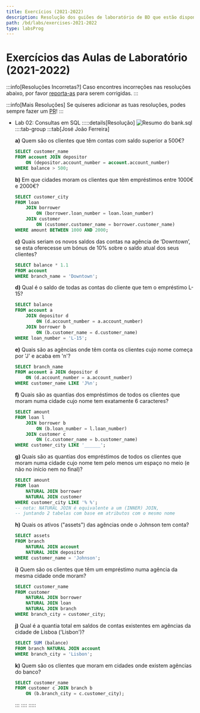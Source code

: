 ```yaml
---
title: Exercícios (2021-2022)
description: Resolução dos guiões de laboratório de BD que estão disponíveis na página da UC (de 2021-2022).
path: /bd/labs/exercises-2021-2022
type: labsProg
---
```


# Exercícios das Aulas de Laboratório (2021-2022)

:::info[Resoluções Incorretas?]
Caso encontres incorreções nas resoluções abaixo, por favor
[reporta-as](https://github.com/leic-pt/resumos-leic/issues/new/choose)
para serem corrigidas.
:::

:::info[Mais Resoluções]
Se quiseres adicionar as tuas resoluções, podes sempre fazer um [PR](https://github.com/leic-pt/resumos-leic)!
:::

- Lab 02: Consultas em SQL
  :::::details[Resolução]
  ![Resumo do bank.sql](./assets/2021-2022/lab02-layout.svg)
  ::::tab-group
  :::tab[José João Ferreira]

  **a)** Quem são os clientes que têm contas com saldo superior a 500€?

  ```sql
  SELECT customer_name
  FROM account JOIN depositor
	  ON (depositor.account_number = account.account_number)
  WHERE balance > 500;
  ```

  **b)** Em que cidades moram os clientes que têm empréstimos entre 1000€ e 2000€?

  ```sql
  SELECT customer_city
  FROM loan
	  JOIN borrower
		  ON (borrower.loan_number = loan.loan_number)
	  JOIN customer
		  ON (customer.customer_name = borrower.customer_name)
  WHERE amount BETWEEN 1000 AND 2000;
  ```

  **c)** Quais seriam os novos saldos das contas na agência de ‘Downtown’, se esta oferecesse um bónus de 10% sobre o saldo atual dos seus clientes?

  ```sql
  SELECT balance * 1.1
  FROM account
  WHERE branch_name = 'Downtown';
  ```

  **d)** Qual é o saldo de todas as contas do cliente que tem o empréstimo L-15?

  ```sql
  SELECT balance
  FROM account a
	  JOIN depositor d
		  ON (d.account_number = a.account_number)
	  JOIN borrower b
		  ON (b.customer_name = d.customer_name)
  WHERE loan_number = 'L-15';
  ```

  **e)** Quais são as agências onde têm conta os clientes cujo nome começa por 'J' e acaba em 'n'?

  ```sql
  SELECT branch_name
  FROM account a JOIN depositor d
	  ON (d.account_number = a.account_number)
  WHERE customer_name LIKE 'J%n';
  ```

  **f)** Quais são as quantias dos empréstimos de todos os clientes que moram numa cidade cujo nome tem exatamente 6 caracteres?
  
  ```sql
  SELECT amount
  FROM loan l
	  JOIN borrower b
		  ON (b.loan_number = l.loan_number)
	  JOIN customer c
		  ON (c.customer_name = b.customer_name)
  WHERE customer_city LIKE '______';
  ```

  **g)** Quais são as quantias dos empréstimos de todos os clientes que moram numa cidade cujo nome tem pelo menos um espaço no meio (e não no início nem no final)?
  
  ```sql
  SELECT amount
  FROM loan
	  NATURAL JOIN borrower
	  NATURAL JOIN customer
  WHERE customer_city LIKE '% %';
  -- nota: NATURAL JOIN é equivalente a um (INNER) JOIN,
  -- juntando 2 tabelas com base em atributos com o mesmo nome
  ```

  **h)** Quais os ativos ("assets") das agências onde o Johnson tem conta?
  
  ```sql
  SELECT assets
  FROM branch
	  NATURAL JOIN account
	  NATURAL JOIN depositor
  WHERE customer_name = 'Johnson';
  ```

  **i)** Quem são os clientes que têm um empréstimo numa agência da mesma cidade onde moram?
  
  ```sql
  SELECT customer_name
  FROM customer
	  NATURAL JOIN borrower
	  NATURAL JOIN loan
	  NATURAL JOIN branch
  WHERE branch_city = customer_city;
  ```

  **j)** Qual é a quantia total em saldos de contas existentes em agências da cidade de Lisboa ('Lisbon')?
  
  ```sql
  SELECT SUM (balance)
  FROM branch NATURAL JOIN account
  WHERE branch_city = 'Lisbon';
  ```

  **k)** Quem são os clientes que moram em cidades onde existem agências do banco?
  
  ```sql
  SELECT customer_name
  FROM customer c JOIN branch b
	  ON (b.branch_city = c.customer_city);
  ```
  :::
  ::::
  :::::